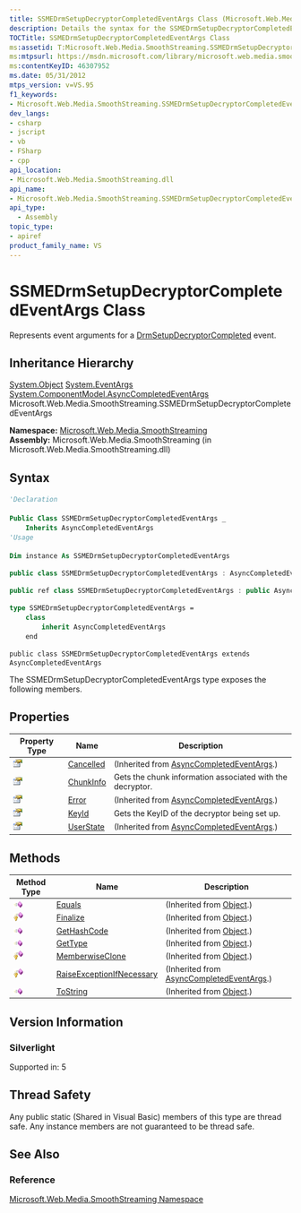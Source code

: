 ```yaml
---
title: SSMEDrmSetupDecryptorCompletedEventArgs Class (Microsoft.Web.Media.SmoothStreaming)
description: Details the syntax for the SSMEDrmSetupDecryptorCompletedEventArgs class. This represents event arguments for a DrmSetupDecryptorCompleted event.
TOCTitle: SSMEDrmSetupDecryptorCompletedEventArgs Class
ms:assetid: T:Microsoft.Web.Media.SmoothStreaming.SSMEDrmSetupDecryptorCompletedEventArgs
ms:mtpsurl: https://msdn.microsoft.com/library/microsoft.web.media.smoothstreaming.ssmedrmsetupdecryptorcompletedeventargs(v=VS.95)
ms:contentKeyID: 46307952
ms.date: 05/31/2012
mtps_version: v=VS.95
f1_keywords:
- Microsoft.Web.Media.SmoothStreaming.SSMEDrmSetupDecryptorCompletedEventArgs
dev_langs:
- csharp
- jscript
- vb
- FSharp
- cpp
api_location:
- Microsoft.Web.Media.SmoothStreaming.dll
api_name:
- Microsoft.Web.Media.SmoothStreaming.SSMEDrmSetupDecryptorCompletedEventArgs
api_type:
  - Assembly
topic_type:
- apiref
product_family_name: VS
---
```


# SSMEDrmSetupDecryptorCompletedEventArgs Class

Represents event arguments for a [DrmSetupDecryptorCompleted](smoothstreamingmediaelement-drmsetupdecryptorcompleted-event-microsoft-web-media-smoothstreaming.md) event.

## Inheritance Hierarchy

 [System.Object](https://msdn.microsoft.com/library/e5kfa45b\(v=vs.95\))  
  [System.EventArgs](https://msdn.microsoft.com/library/118wxtk3\(v=vs.95\))  
    [System.ComponentModel.AsyncCompletedEventArgs](https://msdn.microsoft.com/library/2tde67e9\(v=vs.95\))  
      Microsoft.Web.Media.SmoothStreaming.SSMEDrmSetupDecryptorCompletedEventArgs  

**Namespace:**  [Microsoft.Web.Media.SmoothStreaming](microsoft-web-media-smoothstreaming-namespace_1.md)  
**Assembly:**  Microsoft.Web.Media.SmoothStreaming (in Microsoft.Web.Media.SmoothStreaming.dll)

## Syntax

```vb
'Declaration

Public Class SSMEDrmSetupDecryptorCompletedEventArgs _
    Inherits AsyncCompletedEventArgs
'Usage

Dim instance As SSMEDrmSetupDecryptorCompletedEventArgs
```

```csharp
public class SSMEDrmSetupDecryptorCompletedEventArgs : AsyncCompletedEventArgs
```

```cpp
public ref class SSMEDrmSetupDecryptorCompletedEventArgs : public AsyncCompletedEventArgs
```

``` fsharp
type SSMEDrmSetupDecryptorCompletedEventArgs =  
    class
        inherit AsyncCompletedEventArgs
    end
```

```jscript
public class SSMEDrmSetupDecryptorCompletedEventArgs extends AsyncCompletedEventArgs
```

The SSMEDrmSetupDecryptorCompletedEventArgs type exposes the following members.

## Properties

|Property Type|Name|Description|
|--- |--- |--- |
|![Public property](images/Ff728140.pubproperty(en-us,VS.90).gif "Public property")|[Cancelled](https://msdn.microsoft.com/library/hhb0kte8(v=vs.95))|(Inherited from [AsyncCompletedEventArgs](https://msdn.microsoft.com/library/2tde67e9(v=vs.95)).)|
|![Public property](images/Ff728140.pubproperty(en-us,VS.90).gif "Public property")|[ChunkInfo](ssmedrmsetupdecryptorcompletedeventargs-chunkinfo-property-microsoft-web-media-smoothstreaming.md)|Gets the chunk information associated with the decryptor.|
|![Public property](images/Ff728140.pubproperty(en-us,VS.90).gif "Public property")|[Error](https://msdn.microsoft.com/library/zye0z486(v=vs.95))|(Inherited from [AsyncCompletedEventArgs](https://msdn.microsoft.com/library/2tde67e9(v=vs.95)).)|
|![Public property](images/Ff728140.pubproperty(en-us,VS.90).gif "Public property")|[KeyId](ssmedrmsetupdecryptorcompletedeventargs-keyid-property-microsoft-web-media-smoothstreaming.md)|Gets the KeyID of the decryptor being set up.|
|![Public property](images/Ff728140.pubproperty(en-us,VS.90).gif "Public property")|[UserState](https://msdn.microsoft.com/library/9b3wa0x3(v=vs.95))|(Inherited from [AsyncCompletedEventArgs](https://msdn.microsoft.com/library/2tde67e9(v=vs.95)).)|

## Methods

|Method Type|Name|Description|
|--- |--- |--- |
|![Public method](images/Ff728153.pubmethod(en-us,VS.90).gif "Public method")|[Equals](https://msdn.microsoft.com/library/bsc2ak47(v=vs.95))|(Inherited from [Object](https://msdn.microsoft.com/library/e5kfa45b(v=vs.95)).)|
|![Protected method](images/Ff728153.protmethod(en-us,VS.90).gif "Protected method")|[Finalize](https://msdn.microsoft.com/library/4k87zsw7(v=vs.95))|(Inherited from [Object](https://msdn.microsoft.com/library/e5kfa45b(v=vs.95)).)|
|![Public method](images/Ff728153.pubmethod(en-us,VS.90).gif "Public method")|[GetHashCode](https://msdn.microsoft.com/library/zdee4b3y(v=vs.95))|(Inherited from [Object](https://msdn.microsoft.com/library/e5kfa45b(v=vs.95)).)|
|![Public method](images/Ff728153.pubmethod(en-us,VS.90).gif "Public method")|[GetType](https://msdn.microsoft.com/library/dfwy45w9(v=vs.95))|(Inherited from [Object](https://msdn.microsoft.com/library/e5kfa45b(v=vs.95)).)|
|![Protected method](images/Ff728153.protmethod(en-us,VS.90).gif "Protected method")|[MemberwiseClone](https://msdn.microsoft.com/library/57ctke0a(v=vs.95))|(Inherited from [Object](https://msdn.microsoft.com/library/e5kfa45b(v=vs.95)).)|
|![Protected method](images/Ff728153.protmethod(en-us,VS.90).gif "Protected method")|[RaiseExceptionIfNecessary](https://msdn.microsoft.com/library/69w1sf5e(v=vs.95))|(Inherited from [AsyncCompletedEventArgs](https://msdn.microsoft.com/library/2tde67e9(v=vs.95)).)|
|![Public method](images/Ff728153.pubmethod(en-us,VS.90).gif "Public method")|[ToString](https://msdn.microsoft.com/library/7bxwbwt2(v=vs.95))|(Inherited from [Object](https://msdn.microsoft.com/library/e5kfa45b(v=vs.95)).)|

## Version Information

### Silverlight

Supported in: 5  

## Thread Safety

Any public static (Shared in Visual Basic) members of this type are thread safe. Any instance members are not guaranteed to be thread safe.

## See Also

### Reference

[Microsoft.Web.Media.SmoothStreaming Namespace](microsoft-web-media-smoothstreaming-namespace_1.md)

